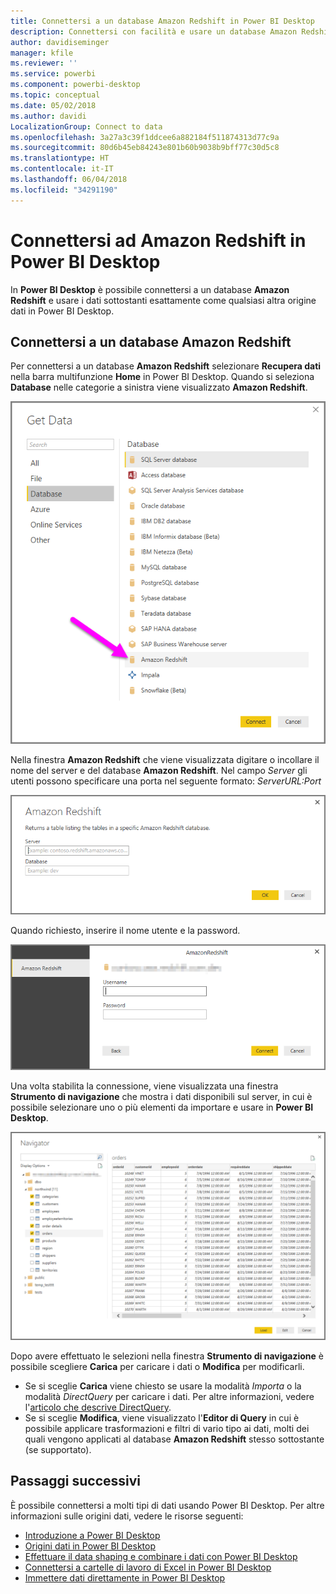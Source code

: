 ```yaml
---
title: Connettersi a un database Amazon Redshift in Power BI Desktop
description: Connettersi con facilità e usare un database Amazon Redshift in Power BI Desktop
author: davidiseminger
manager: kfile
ms.reviewer: ''
ms.service: powerbi
ms.component: powerbi-desktop
ms.topic: conceptual
ms.date: 05/02/2018
ms.author: davidi
LocalizationGroup: Connect to data
ms.openlocfilehash: 3a27a3c39f1ddcee6a882184f511874313d77c9a
ms.sourcegitcommit: 80d6b45eb84243e801b60b9038b9bff77c30d5c8
ms.translationtype: HT
ms.contentlocale: it-IT
ms.lasthandoff: 06/04/2018
ms.locfileid: "34291190"
---
```

# <a name="connect-to-amazon-redshift-in-power-bi-desktop"></a>Connettersi ad Amazon Redshift in Power BI Desktop
In **Power BI Desktop** è possibile connettersi a un database **Amazon Redshift** e usare i dati sottostanti esattamente come qualsiasi altra origine dati in Power BI Desktop.

## <a name="connect-to-an-amazon-redshift-database"></a>Connettersi a un database Amazon Redshift
Per connettersi a un database **Amazon Redshift** selezionare **Recupera dati** nella barra multifunzione **Home** in Power BI Desktop. Quando si seleziona **Database** nelle categorie a sinistra viene visualizzato **Amazon Redshift**.

![](media/desktop-connect-redshift/connect_redshift_3.png)

Nella finestra **Amazon Redshift** che viene visualizzata digitare o incollare il nome del server e del database **Amazon Redshift**. Nel campo *Server* gli utenti possono specificare una porta nel seguente formato: *ServerURL:Port*

![](media/desktop-connect-redshift/connect_redshift_4.png)

Quando richiesto, inserire il nome utente e la password.

![](media/desktop-connect-redshift/connect_redshift_5.png)

Una volta stabilita la connessione, viene visualizzata una finestra **Strumento di navigazione** che mostra i dati disponibili sul server, in cui è possibile selezionare uno o più elementi da importare e usare in **Power BI Desktop**.

![](media/desktop-connect-redshift/connect_redshift_6.png)

Dopo avere effettuato le selezioni nella finestra **Strumento di navigazione** è possibile scegliere **Carica** per caricare i dati o **Modifica** per modificarli.

* Se si sceglie **Carica** viene chiesto se usare la modalità *Importa* o la modalità *DirectQuery* per caricare i dati. Per altre informazioni, vedere l'[articolo che descrive DirectQuery](desktop-use-directquery.md).
* Se si sceglie **Modifica**, viene visualizzato l'**Editor di Query** in cui è possibile applicare trasformazioni e filtri di vario tipo ai dati, molti dei quali vengono applicati al database **Amazon Redshift** stesso sottostante (se supportato).

## <a name="next-steps"></a>Passaggi successivi
È possibile connettersi a molti tipi di dati usando Power BI Desktop. Per altre informazioni sulle origini dati, vedere le risorse seguenti:

* [Introduzione a Power BI Desktop](desktop-getting-started.md)
* [Origini dati in Power BI Desktop](desktop-data-sources.md)
* [Effettuare il data shaping e combinare i dati con Power BI Desktop](desktop-shape-and-combine-data.md)
* [Connettersi a cartelle di lavoro di Excel in Power BI Desktop](desktop-connect-excel.md)   
* [Immettere dati direttamente in Power BI Desktop](desktop-enter-data-directly-into-desktop.md)   

